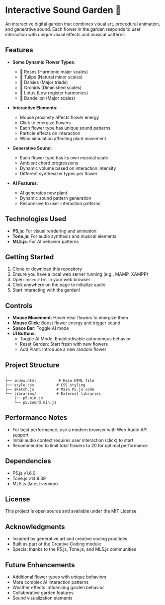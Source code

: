 # Interactive Sound Garden 🌸

An interactive digital garden that combines visual art, procedural animation, and generative sound. Each flower in the garden responds to user interaction with unique visual effects and musical patterns.

## Features

- **Some Dynamic Flower Types**:
  - 🌹 Roses (Harmonic major scales)
  - 🌷 Tulips (Natural minor scales)
  - 🌻 Daisies (Major triads)
  - 🌺 Orchids (Diminished scales)
  - 🪷 Lotus (Low register harmonics)
  - 🌼 Dandelion (Major scales)


- **Interactive Elements**:
  - Mouse proximity affects flower energy
  - Click to energize flowers
  - Each flower type has unique sound patterns
  - Particle effects on interaction
  - Wind simulation affecting plant movement

- **Generative Sound**:
  - Each flower type has its own musical scale
  - Ambient chord progressions
  - Dynamic volume based on interaction intensity
  - Different synthesizer types per flower

- **AI Features**:
  - AI generates new plant
  - Dynamic sound pattern generation
  - Responsive to user interaction patterns

## Technologies Used

- **P5.js**: For visual rendering and animation
- **Tone.js**: For audio synthesis and musical elements
- **ML5.js**: For AI behavior patterns

## Getting Started

1. Clone or download this repository
2. Ensure you have a local web server running (e.g., MAMP, XAMPP)
3. Open `index.html` in your web browser
4. Click anywhere on the page to initialize audio
5. Start interacting with the garden!

## Controls

- **Mouse Movement**: Hover near flowers to energize them
- **Mouse Click**: Boost flower energy and trigger sound
- **Space Bar**: Toggle AI mode
- **UI Buttons**:
  - Toggle AI Mode: Enable/disable autonomous behavior
  - Reset Garden: Start fresh with new flowers
  - Add Plant: Introduce a new random flower

## Project Structure

```
.
├── index.html          # Main HTML file
├── style.css          # CSS styling
├── sketch.js          # Main P5.js code
└── libraries/         # External libraries
    ├── p5.min.js
    └── p5.sound.min.js
```

## Performance Notes

- For best performance, use a modern browser with Web Audio API support
- Initial audio context requires user interaction (click) to start
- Recommended to limit total flowers to 20 for optimal performance

## Dependencies

- P5.js v1.6.0
- Tone.js v14.8.39
- ML5.js (latest version)

## License

This project is open source and available under the MIT License.

## Acknowledgments

- Inspired by generative art and creative coding practices
- Built as part of the Creative Coding module
- Special thanks to the P5.js, Tone.js, and ML5.js communities

## Future Enhancements

- Additional flower types with unique behaviors
- More complex AI interaction patterns
- Weather effects influencing garden behavior
- Collaborative garden features
- Sound visualization elements
